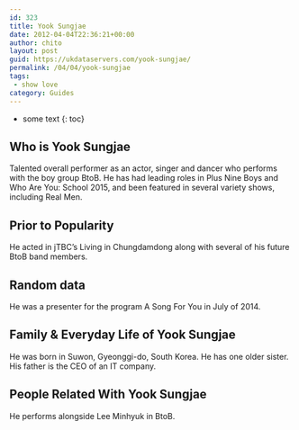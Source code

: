 ```yaml
---
id: 323
title: Yook Sungjae
date: 2012-04-04T22:36:21+00:00
author: chito
layout: post
guid: https://ukdataservers.com/yook-sungjae/
permalink: /04/04/yook-sungjae
tags:
 - show love
category: Guides
---
```


* some text
{: toc}


## Who is  Yook Sungjae
                  
                  
                  
Talented overall performer as an actor, singer and dancer who performs with the boy group BtoB. He has had leading roles in Plus Nine Boys and Who Are You: School 2015, and been featured in several variety shows, including Real Men. 
                  
                
                
                
## Prior to Popularity 
                  
                  
                  
He acted in jTBC&#8217;s Living in Chungdamdong along with several of his future BtoB band members.
                  
                
                
                
## Random data 
                  
                  
                  
He was a presenter for the program A Song For You in July of 2014.
                  
                
                
                
## Family & Everyday Life of Yook Sungjae
                  
                  
                  
He was born in Suwon, Gyeonggi-do, South Korea. He has one older sister. His father is the CEO of an IT company.
                  
                
                
                
## People Related With  Yook Sungjae
                  
                  
                  
He performs alongside Lee Minhyuk in BtoB.
                  
                
              
            
          
          
          
    
    
  
